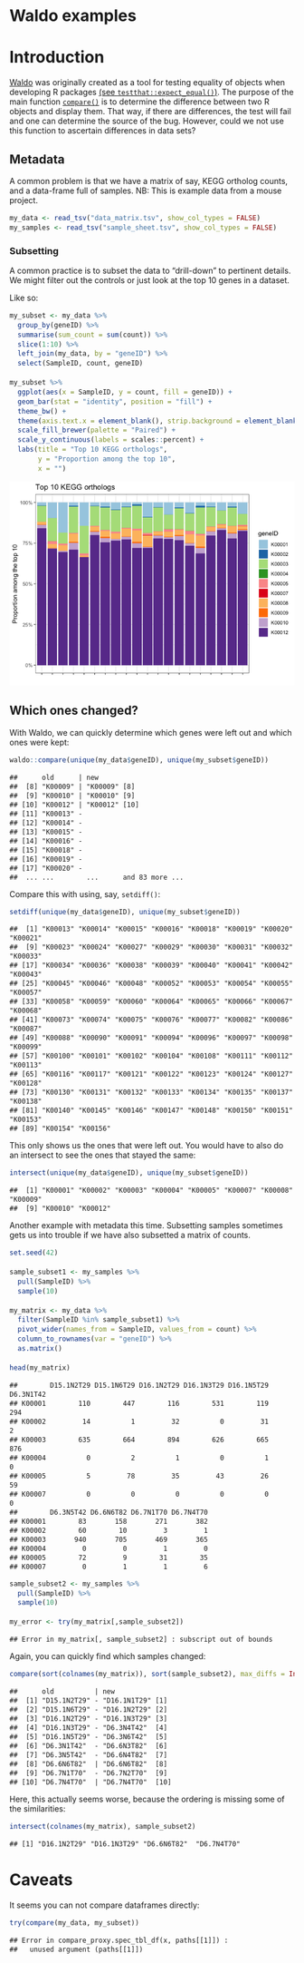 Waldo examples
================

# Introduction

[Waldo](https://www.tidyverse.org/blog/2020/10/waldo/) was originally
created as a tool for testing equality of objects when developing R
packages [(see
`testthat::expect_equal()`)](https://testthat.r-lib.org/reference/equality-expectations.html).
The purpose of the main function
[`compare()`](https://rdrr.io/cran/waldo/man/compare.html) is to
determine the difference between two R objects and display them. That
way, if there are differences, the test will fail and one can determine
the source of the bug. However, could we not use this function to
ascertain differences in data sets?

## Metadata

A common problem is that we have a matrix of say, KEGG ortholog counts,
and a data-frame full of samples. NB: This is example data from a mouse
project.

``` r
my_data <- read_tsv("data_matrix.tsv", show_col_types = FALSE)
my_samples <- read_tsv("sample_sheet.tsv", show_col_types = FALSE)
```

### Subsetting

A common practice is to subset the data to “drill-down” to pertinent
details. We might filter out the controls or just look at the top 10
genes in a dataset.

Like so:

``` r
my_subset <- my_data %>%
  group_by(geneID) %>%
  summarise(sum_count = sum(count)) %>%
  slice(1:10) %>%
  left_join(my_data, by = "geneID") %>%
  select(SampleID, count, geneID)

my_subset %>%
  ggplot(aes(x = SampleID, y = count, fill = geneID)) +
  geom_bar(stat = "identity", position = "fill") +
  theme_bw() +
  theme(axis.text.x = element_blank(), strip.background = element_blank()) +
  scale_fill_brewer(palette = "Paired") +
  scale_y_continuous(labels = scales::percent) +
  labs(title = "Top 10 KEGG orthologs",
       y = "Proportion among the top 10",
       x = "")
```

![](README_files/figure-gfm/unnamed-chunk-2-1.png)<!-- -->

## Which ones changed?

With Waldo, we can quickly determine which genes were left out and which
ones were kept:

``` r
waldo::compare(unique(my_data$geneID), unique(my_subset$geneID))
```

    ##      old      | new                     
    ##  [8] "K00009" | "K00009" [8]            
    ##  [9] "K00010" | "K00010" [9]            
    ## [10] "K00012" | "K00012" [10]           
    ## [11] "K00013" -                         
    ## [12] "K00014" -                         
    ## [13] "K00015" -                         
    ## [14] "K00016" -                         
    ## [15] "K00018" -                         
    ## [16] "K00019" -                         
    ## [17] "K00020" -                         
    ##  ... ...        ...      and 83 more ...

Compare this with using, say, `setdiff()`:

``` r
setdiff(unique(my_data$geneID), unique(my_subset$geneID))
```

    ##  [1] "K00013" "K00014" "K00015" "K00016" "K00018" "K00019" "K00020" "K00021"
    ##  [9] "K00023" "K00024" "K00027" "K00029" "K00030" "K00031" "K00032" "K00033"
    ## [17] "K00034" "K00036" "K00038" "K00039" "K00040" "K00041" "K00042" "K00043"
    ## [25] "K00045" "K00046" "K00048" "K00052" "K00053" "K00054" "K00055" "K00057"
    ## [33] "K00058" "K00059" "K00060" "K00064" "K00065" "K00066" "K00067" "K00068"
    ## [41] "K00073" "K00074" "K00075" "K00076" "K00077" "K00082" "K00086" "K00087"
    ## [49] "K00088" "K00090" "K00091" "K00094" "K00096" "K00097" "K00098" "K00099"
    ## [57] "K00100" "K00101" "K00102" "K00104" "K00108" "K00111" "K00112" "K00113"
    ## [65] "K00116" "K00117" "K00121" "K00122" "K00123" "K00124" "K00127" "K00128"
    ## [73] "K00130" "K00131" "K00132" "K00133" "K00134" "K00135" "K00137" "K00138"
    ## [81] "K00140" "K00145" "K00146" "K00147" "K00148" "K00150" "K00151" "K00153"
    ## [89] "K00154" "K00156"

This only shows us the ones that were left out. You would have to also
do an intersect to see the ones that stayed the same:

``` r
intersect(unique(my_data$geneID), unique(my_subset$geneID))
```

    ##  [1] "K00001" "K00002" "K00003" "K00004" "K00005" "K00007" "K00008" "K00009"
    ##  [9] "K00010" "K00012"

Another example with metadata this time. Subsetting samples sometimes
gets us into trouble if we have also subsetted a matrix of counts.

``` r
set.seed(42)

sample_subset1 <- my_samples %>%
  pull(SampleID) %>%
  sample(10)

my_matrix <- my_data %>%
  filter(SampleID %in% sample_subset1) %>%
  pivot_wider(names_from = SampleID, values_from = count) %>%
  column_to_rownames(var = "geneID") %>%
  as.matrix()

head(my_matrix)
```

    ##        D15.1N2T29 D15.1N6T29 D16.1N2T29 D16.1N3T29 D16.1N5T29 D6.3N1T42
    ## K00001        110        447        116        531        119       294
    ## K00002         14          1         32          0         31         2
    ## K00003        635        664        894        626        665       876
    ## K00004          0          2          1          0          1         0
    ## K00005          5         78         35         43         26        59
    ## K00007          0          0          0          0          0         0
    ##        D6.3N5T42 D6.6N6T82 D6.7N1T70 D6.7N4T70
    ## K00001        83       158       271       382
    ## K00002        60        10         3         1
    ## K00003       940       705       469       365
    ## K00004         0         0         1         0
    ## K00005        72         9        31        35
    ## K00007         0         1         1         6

``` r
sample_subset2 <- my_samples %>%
  pull(SampleID) %>%
  sample(10)

my_error <- try(my_matrix[,sample_subset2])
```

    ## Error in my_matrix[, sample_subset2] : subscript out of bounds

Again, you can quickly find which samples changed:

``` r
compare(sort(colnames(my_matrix)), sort(sample_subset2), max_diffs = Inf)
```

    ##      old          | new              
    ##  [1] "D15.1N2T29" - "D16.1N1T29" [1] 
    ##  [2] "D15.1N6T29" - "D16.1N2T29" [2] 
    ##  [3] "D16.1N2T29" - "D16.1N3T29" [3] 
    ##  [4] "D16.1N3T29" - "D6.3N4T42"  [4] 
    ##  [5] "D16.1N5T29" - "D6.3N6T42"  [5] 
    ##  [6] "D6.3N1T42"  - "D6.6N3T82"  [6] 
    ##  [7] "D6.3N5T42"  - "D6.6N4T82"  [7] 
    ##  [8] "D6.6N6T82"  | "D6.6N6T82"  [8] 
    ##  [9] "D6.7N1T70"  - "D6.7N2T70"  [9] 
    ## [10] "D6.7N4T70"  | "D6.7N4T70"  [10]

Here, this actually seems worse, because the ordering is missing some of
the similarities:

``` r
intersect(colnames(my_matrix), sample_subset2)
```

    ## [1] "D16.1N2T29" "D16.1N3T29" "D6.6N6T82"  "D6.7N4T70"

# Caveats

It seems you can not compare dataframes directly:

``` r
try(compare(my_data, my_subset))
```

    ## Error in compare_proxy.spec_tbl_df(x, paths[[1]]) : 
    ##   unused argument (paths[[1]])
